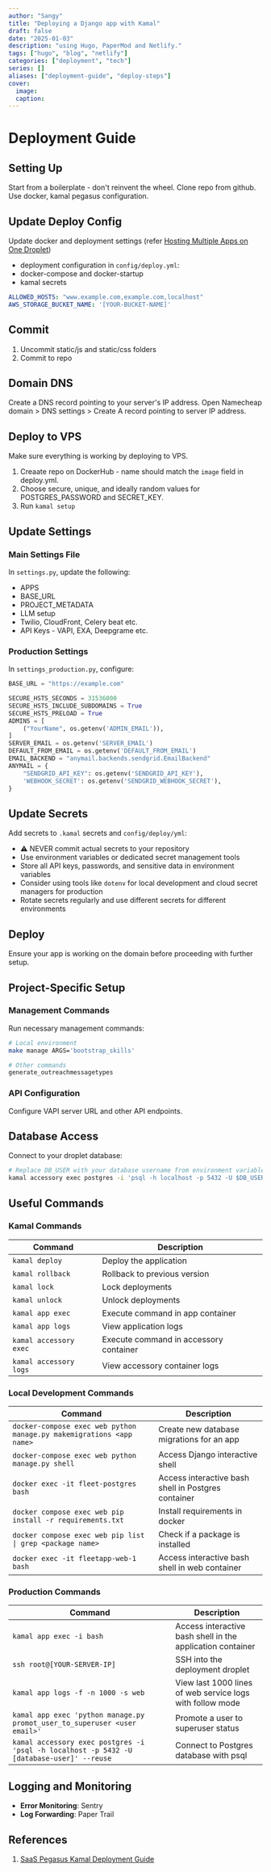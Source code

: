 ```yaml
---
author: "Sangy"
title: "Deploying a Django app with Kamal"
draft: false
date: "2025-01-03"
description: "using Hugo, PaperMod and Netlify."
tags: ["hugo", "blog", "netlify"]
categories: ["deployment", "tech"]
series: []
aliases: ["deployment-guide", "deploy-steps"]
cover:
  image: 
  caption: 
---
```


# Deployment Guide

## Setting Up
Start from a boilerplate - don't reinvent the wheel. Clone repo from github. Use docker, kamal pegasus configuration.


## Update Deploy Config
Update docker and deployment settings (refer [Hosting Multiple Apps on One Droplet](/posts/productivity/droplet-management))

- deployment configuration in `config/deploy.yml`:
- docker-compose and docker-startup
- kamal secrets

```yaml
ALLOWED_HOSTS: "www.example.com,example.com,localhost"
AWS_STORAGE_BUCKET_NAME: '[YOUR-BUCKET-NAME]'
```

## Commit
1. Uncommit static/js and static/css folders
2. Commit to repo

## Domain DNS
Create a DNS record pointing to your server's IP address.
Open Namecheap domain > DNS settings > Create A record pointing to server IP address.


## Deploy to VPS
Make sure everything is working by deploying to VPS.
1. Creaate repo on DockerHub - name should match the `image` field in deploy.yml.
2. Choose secure, unique, and ideally random values for POSTGRES_PASSWORD and SECRET_KEY.
3. Run `kamal setup`


## Update Settings

### Main Settings File
In `settings.py`, update the following:

- APPS
- BASE_URL 
- PROJECT_METADATA
- LLM setup
- Twilio, CloudFront, Celery beat etc.
- API Keys - VAPI, EXA, Deepgrame etc.

### Production Settings
In `settings_production.py`, configure:

```python
BASE_URL = "https://example.com"

SECURE_HSTS_SECONDS = 31536000
SECURE_HSTS_INCLUDE_SUBDOMAINS = True
SECURE_HSTS_PRELOAD = True
ADMINS = [
    ("YourName", os.getenv('ADMIN_EMAIL')),
]
SERVER_EMAIL = os.getenv('SERVER_EMAIL')
DEFAULT_FROM_EMAIL = os.getenv('DEFAULT_FROM_EMAIL')
EMAIL_BACKEND = "anymail.backends.sendgrid.EmailBackend"
ANYMAIL = {
    "SENDGRID_API_KEY": os.getenv('SENDGRID_API_KEY'),
    'WEBHOOK_SECRET': os.getenv('SENDGRID_WEBHOOK_SECRET'),
}
```

## Update Secrets
Add secrets to `.kamal` secrets and `config/deploy/yml`:

- ⚠️ NEVER commit actual secrets to your repository
- Use environment variables or dedicated secret management tools
- Store all API keys, passwords, and sensitive data in environment variables
- Consider using tools like `dotenv` for local development and cloud secret managers for production
- Rotate secrets regularly and use different secrets for different environments

## Deploy
Ensure your app is working on the domain before proceeding with further setup.

## Project-Specific Setup

### Management Commands
Run necessary management commands:

```bash
# Local environment
make manage ARGS='bootstrap_skills'

# Other commands
generate_outreachmessagetypes
```

### API Configuration
Configure VAPI server URL and other API endpoints.

## Database Access
Connect to your droplet database:

```bash
# Replace DB_USER with your database username from environment variables
kamal accessory exec postgres -i 'psql -h localhost -p 5432 -U $DB_USER' --reuse
```

## Useful Commands

### Kamal Commands

| Command | Description |
|---------|-------------|
| `kamal deploy` | Deploy the application |
| `kamal rollback` | Rollback to previous version |
| `kamal lock` | Lock deployments |
| `kamal unlock` | Unlock deployments |
| `kamal app exec` | Execute command in app container |
| `kamal app logs` | View application logs |
| `kamal accessory exec` | Execute command in accessory container |
| `kamal accessory logs` | View accessory container logs |

### Local Development Commands

| Command | Description |
|---------|-------------|
| `docker-compose exec web python manage.py makemigrations <app name>` | Create new database migrations for an app |
| `docker-compose exec web python manage.py shell` | Access Django interactive shell |
| `docker exec -it fleet-postgres bash` | Access interactive bash shell in Postgres container |
| `docker compose exec web pip install -r requirements.txt` | Install requirements in docker |
| `docker compose exec web pip list \| grep <package name>` | Check if a package is installed |
| `docker exec -it fleetapp-web-1 bash` | Access interactive bash shell in web container |

### Production Commands

| Command | Description |
|---------|-------------|
| `kamal app exec -i bash` | Access interactive bash shell in the application container |
| `ssh root@[YOUR-SERVER-IP]` | SSH into the deployment droplet |
| `kamal app logs -f -n 1000 -s web` | View last 1000 lines of web service logs with follow mode |
| `kamal app exec 'python manage.py promot_user_to_superuser <user email>'` | Promote a user to superuser status |
| `kamal accessory exec postgres -i 'psql -h localhost -p 5432 -U [database-user]' --reuse` | Connect to Postgres database with psql |

## Logging and Monitoring
- **Error Monitoring**: Sentry
- **Log Forwarding**: Paper Trail 

## References
1. [SaaS Pegasus Kamal Deployment Guide](https://docs.saaspegasus.com/deployment/kamal/?highlight=kamal)